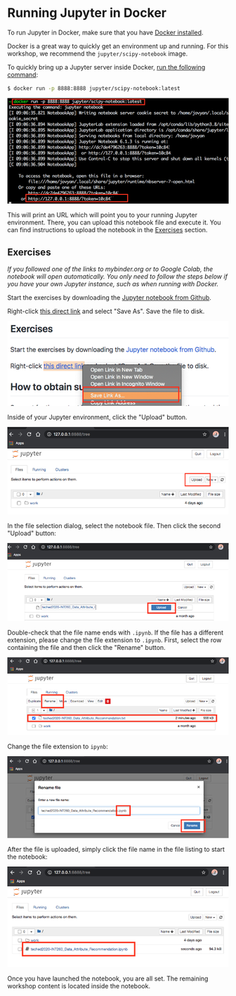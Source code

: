 # Running Jupyter in Docker

To run Jupyter in Docker, make sure that you have
[Docker installed](https://www.docker.com/get-started).

Docker is a great way to quickly get an environment up and running.
For this workshop, we recommend the `jupyter/scipy-notebook` image.

To quickly bring up a Jupyter server inside Docker,
[run the following command](https://jupyter-docker-stacks.readthedocs.io/en/latest/using/running.html):

```bash
$ docker run -p 8888:8888 jupyter/scipy-notebook:latest
```

![docker run](../images/docker_run.png)

This will print an URL which will point you to your running Jupyter environment.
There, you can upload this notebook file and execute it. You can find instructions
to upload the notebook in the [Exercises](#exercises) section.


## Exercises

*If you followed one of the links to mybinder.org or to Google Colab, the notebook
will open automatically. You only need to follow the steps below if you have your
own Jupyter instance, such as when running with Docker.*

Start the exercises by downloading the
[Jupyter notebook from Github](https://github.com/SAP-samples/teched2020-INT260/blob/master/exercises/ex1-DAR/teched2020-INT260_Data_Attribute_Recommendation.ipynb).

Right-click [this direct link](https://github.com/SAP-samples/teched2020-INT260/raw/master/exercises/ex1-DAR/teched2020-INT260_Data_Attribute_Recommendation.ipynb)
and select "Save As". Save the file to disk.

![Screenshot Save As](../images/save_as.png)

Inside of your Jupyter environment, click the "Upload" button.

![Screenshot Upload 1](../images/upload-1.png)

In the file selection dialog, select the notebook file. Then click the second "Upload" button:

![Screenshot Upload 2](../images/upload-2.png)

Double-check that the file name ends with `.ipynb`. If the file has a different
extension, please change the file extension to `.ipynb`. First, select the row
containing the file and then click the "Rename" button. 

![Screenshot Upload 3](../images/upload-3.png)

Change the file extension to `ipynb`:

![Screenshot Upload 4](../images/upload-4.png)

After the file is uploaded, simply click the file name in the file listing to start the
notebook:

![Screenshot Upload 5](../images/upload-5.png)

Once you have launched the notebook, you are all set.
The remaining workshop content is located inside the notebook.
